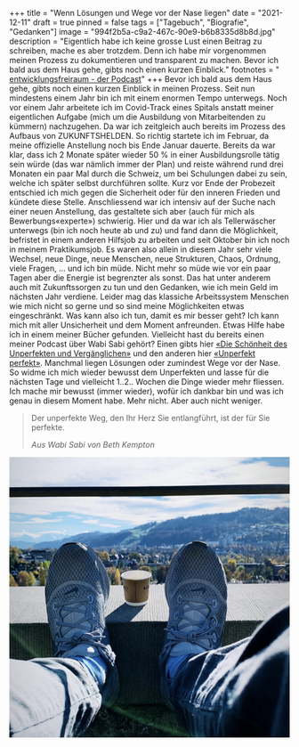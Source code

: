 +++
title = "Wenn Lösungen und Wege vor der Nase liegen"
date = "2021-12-11"
draft = true
pinned = false
tags = ["Tagebuch", "Biografie", "Gedanken"]
image = "994f2b5a-c9a2-467c-90e9-b6b8335d8b8d.jpg"
description = "Eigentlich habe ich keine grosse Lust einen Beitrag zu schreiben, mache es aber trotzdem. Denn ich habe mir vorgenommen meinen Prozess zu dokumentieren und transparent zu machen. Bevor ich bald aus dem Haus gehe, gibts noch einen kurzen Einblick."
footnotes = " [entwicklungsfreiraum - der Podcast](https://entwicklungsfreiraum.podigee.io)"
+++
Bevor ich bald aus dem Haus gehe, gibts noch einen kurzen Einblick in meinen Prozess. Seit nun mindestens einem Jahr bin ich mit einem enormen Tempo unterwegs. Noch vor einem Jahr arbeitete ich im Covid-Track eines Spitals anstatt meiner eigentlichen Aufgabe (mich um die Ausbildung von Mitarbeitenden zu kümmern) nachzugehen. Da war ich zeitgleich auch bereits im Prozess des Aufbaus von ZUKUNFTSHELDEN. So richtig startete ich im Februar, da meine offizielle Anstellung noch bis Ende Januar dauerte. Bereits da war klar, dass ich 2 Monate später wieder 50 % in einer Ausbildungsrolle tätig sein würde (das war nämlich immer der Plan) und reiste während rund drei Monaten ein paar Mal durch die Schweiz, um bei Schulungen dabei zu sein, welche ich später selbst durchführen sollte. Kurz vor Ende der Probezeit entschied ich mich gegen die Sicherheit oder für den inneren Frieden und kündete diese Stelle. Anschliessend war ich intensiv auf der Suche nach einer neuen Anstellung, das gestaltete sich aber (auch für mich als Bewerbungs«experte») schwierig. Hier und da war ich als Tellerwäscher unterwegs (bin ich noch heute ab und zu) und fand dann die Möglichkeit, befristet in einem anderen Hilfsjob zu arbeiten und seit Oktober bin ich noch in meinem Praktikumsjob. Es waren also allein in diesem Jahr sehr viele Wechsel, neue Dinge, neue Menschen, neue Strukturen, Chaos, Ordnung, viele Fragen, ... und ich bin müde. Nicht mehr so müde wie vor ein paar Tagen aber die Energie ist begrenzter als sonst. Das hat unter anderem auch mit Zukunftssorgen zu tun und den Gedanken, wie ich mein Geld im nächsten Jahr verdiene. Leider mag das klassiche Arbeitssystem Menschen wie mich nicht so gerne und so sind meine Möglichkeiten etwas eingeschränkt. Was kann also ich tun, damit es mir besser geht? Ich kann mich mit aller Unsicherheit und dem Moment anfreunden. Etwas Hilfe habe ich in einem meiner Bücher gefunden. Vielleicht hast du bereits einen meiner Podcast über Wabi Sabi gehört? Einen gibts hier [«Die Schönheit des Unperfekten und Vergänglichen»](https://open.spotify.com/episode/57WdmPeXnrTaZhPidM0nVI?si=db307720d7f04b20) und den anderen hier [«Unperfekt perfekt»](https://open.spotify.com/episode/1POtsE04Eaut3BjHa9ET6W?si=120bf9edf465436d). Manchmal liegen Lösungen oder zumindest Wege vor der Nase. So widme ich mich wieder bewusst dem Unperfekten und lasse für die nächsten Tage und vielleicht 1..2.. Wochen die Dinge wieder mehr fliessen. Ich mache mir bewusst (immer wieder), wofür ich dankbar bin und was ich genau in diesem Moment habe. Mehr nicht. Aber auch nicht weniger. 

> Der unperfekte Weg, den Ihr Herz Sie entlangführt, ist der für Sie perfekte. 
>
> *Aus Wabi Sabi von Beth Kempton*

![](994f2b5a-c9a2-467c-90e9-b6b8335d8b8d.jpg)